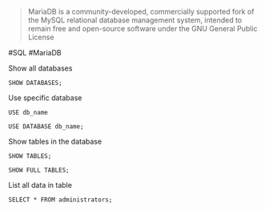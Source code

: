 > MariaDB is a community-developed, commercially supported fork of the MySQL relational database management system, intended to remain free and open-source software under the GNU General Public License


#SQL #MariaDB

Show all databases
```
SHOW DATABASES;
```

Use specific database
```
USE db_name
```
```
USE DATABASE db_name;
```

Show tables in the database
```
SHOW TABLES;
```
```
SHOW FULL TABLES;
```

List all data in table
```
SELECT * FROM administrators;
```